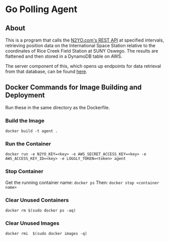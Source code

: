 # Go Polling Agent

## About
This is a program that calls the [N2YO.com's REST API](https://www.n2yo.com/api/) at specified intervals, retrieving
position data on the International Space Station relative to the coordinates of Rice Creek Field Station
at SUNY Oswego.  The results are flattened and then stored in a DynamoDB table on AWS.

The server component of this, which opens up endpoints for data retrieval from that database,
can be found [here](https://github.com/Victor-Lockwood/server-vlockwoo).

## Docker Commands for Image Building and Deployment
Run these in the same directory as the Dockerfile.

### Build the Image
`docker build -t agent .`

### Run the Container
`docker run -e N2YO_KEY=<key> -e AWS_SECRET_ACCESS_KEY=<key> -e AWS_ACCESS_KEY_ID=<key> -e LOGGLY_TOKEN=<token> agent`

### Stop Container
Get the running container name:
`docker ps`
Then:
`docker stop <container name>`

### Clear Unused Containers
`docker rm $(sudo docker ps -aq)`

### Clear Unused Images
`docker rmi  $(sudo docker images -q)`